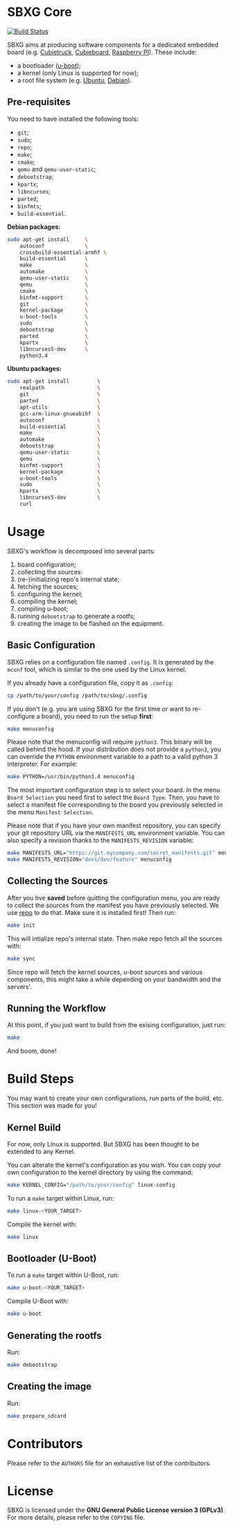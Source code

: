 SBXG Core
=========

[![Build Status](https://travis-ci.org/sbxg/sbxg.svg?branch=master)](https://travis-ci.org/sbxg/sbxg)

SBXG aims at producing software components for a dedicated embedded board
(e.g. [Cubietruck](http://www.cubietruck.com/),
      [Cubieboard](http://cubieboard.org/),
      [Raspberry PI](https://www.raspberrypi.org/)).
These include:
- a bootloader ([u-boot](http://www.denx.de/wiki/U-Boot));
- a kernel (only Linux is supported for now);
- a root file system (e.g. [Ubuntu](http://www.ubuntu.com/),
                           [Debian](https://www.debian.org/)).


Pre-requisites
--------------

You need to have installed the following tools:
- `git`;
- `sudo`;
- `repo`;
- `make`;
- `cmake`;
- `qemu` and `qemu-user-static`;
- `debootstrap`;
- `kpartx`;
- `libncurses`;
- `parted`;
- `binfmts`;
- `build-essential`.


**Debian packages:**

```bash
sudo apt-get install     \
    autoconf             \
    crossbuild-essential-armhf \
    build-essential      \
    make                 \
    automake             \
    qemu-user-static     \
    qemu                 \
    cmake                \
    binfmt-support       \
    git                  \
    kernel-package       \
    u-boot-tools         \
    sudo                 \
    debootstrap          \
    parted               \
    kpartx               \
    libncurses5-dev      \
    python3.4
```

**Ubuntu packages:**

```bash
sudo apt-get install         \
    realpath                 \
    git                      \
    parted                   \
    apt-utils                \
    gcc-arm-linux-gnueabihf  \
    autoconf                 \
    build-essential          \
    make                     \
    automake                 \
    debootstrap              \
    qemu-user-static         \
    qemu                     \
    binfmt-support           \
    kernel-package           \
    u-boot-tools             \
    sudo                     \
    kpartx                   \
    libncurses5-dev          \
    curl
```


Usage
=====

SBXG's workflow is decomposed into several parts:
1. board configuration;
2. collecting the sources:
  1. (re-)initializing repo's internal state;
  2. fetching the sources;
3. configuring the kernel;
4. compiling the kernel;
5. compiling u-boot;
6. running `debootstrap` to generate a rootfs;
7. creating the image to be flashed on the equipment.


Basic Configuration
-------------------

SBXG relies on a configuration file named `.config`. It is generated by
the `mconf` tool, which is similar to the one used by the Linux kernel.

If you already have a configuration file, copy it as `.config`:
```bash
cp /path/to/your/config /path/to/sbxg/.config
```

If you don't (e.g. you are using SBXG for the first time or want to re-configure
a board), you need to run the setup **first**:

```bash
make menuconfig
```

Please note that the menuconfig will require `python3`. This binary will be
called behind the hood. If your distribution does not provide a `python3`,
you can override the `PYTHON` environment variable to a path to a valid
python 3 interpreter. For example:

```bash
make PYTHON=/usr/bin/python3.4 menuconfig
```


The most important configuration step is to select your board. In the menu
`Board Selection` you need first to select the `Board Type`. Then, you
have to select a manifest file corresponding to the board you previously
selected in the menu `Manifest Selection`.

Please note that if you have your own manifest repository, you can
specify your git repository URL via the `MANIFESTS_URL` environment
variable. You can also specify a revision thanks to the `MANIFESTS_REVISION`
variable:

```bash
make MANIFESTS_URL="https://git.mycompany.com/secret_manifests.git" menuconfig
make MANIFESTS_REVISION="devs/dev/feature" menuconfig
```


Collecting the Sources
----------------------

After you hve **saved** before quitting the configuration menu, you are
ready to collect the sources from the manifest you have previously
selected. We use [repo](http://source.android.com/source/using-repo.html)
to do that. Make sure it is installed first! Then run:

```bash
make init
```

This will intialize repo's internal state. Then make repo fetch all the
sources with:

```bash
make sync
```

Since repo will fetch the kernel sources, u-boot sources and various
components, this might take a while depending on your bandwidth and
the servers'.


Running the Workflow
--------------------

At this point, if you just want to build from the exising configuration,
just run:

```bash
make
```

And boom, done!



Build Steps
===========

You may want to create your own configurations, run parts of the build, etc.
This section was made for you!


Kernel Build
------------

For now, only Linux is supported. But SBXG has been thought to be extended to
any Kernel.

You can alterate the kernel's configuration as you wish. You can copy your
own configuration to the kernel directory by using the command:

```bash
make KERNEL_CONFIG="/path/to/your/config" linux-config
```

To run a `make` target within Linux, run:

```bash
make linux-<YOUR_TARGET>
```

Compile the kernel with:

```bash
make linux
```


Bootloader (U-Boot)
-------------------

To run a `make` target within U-Boot, run:

```bash
make u-boot-<YOUR_TARGET>
```

Compile U-Boot with:

```bash
make u-boot
```


Generating the rootfs
---------------------

Run:

```bash
make debootstrap
```

Creating the image
------------------

Run:
```bash
make prepare_sdcard
```


Contributors
============

Please refer to the `AUTHORS` file for an exhaustive list of the
contributors.

License
=======

SBXG is licensed under the **GNU General Public License version 3 (GPLv3)**.
For more details, please refer to the `COPYING` file.
